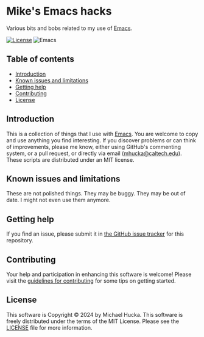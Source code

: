 # Mike's Emacs hacks

Various bits and bobs related to my use of [Emacs](https://www.gnu.org/software/emacs/).

[![License](https://img.shields.io/badge/License-MIT-lightgrey.svg?style=flat-square)](https://github.com/mhucka/emacs-hacks/blob/main/LICENSE)
![Emacs](https://img.shields.io/badge/Emacs-%237F5AB6.svg?&style=flat-square&logo=gnu-emacs&logoColor=white)


## Table of contents

* [Introduction](#introduction)
* [Known issues and limitations](#known-issues-and-limitations)
* [Getting help](#getting-help)
* [Contributing](#contributing)
* [License](#license)


## Introduction


This is a collection of things that I use with [Emacs](https://www.gnu.org/software/emacs/). You are welcome to copy and use anything you find interesting. If you discover problems or can think of improvements, please me know, either using GitHub's commenting system, or a pull request, or directly via email ([mhucka@caltech.edu](mhucka@caltech.edu)). These scripts are distributed under an MIT license.


## Known issues and limitations

These are not polished things. They may be buggy. They may be out of date. I might not even use them anymore.


## Getting help

If you find an issue, please submit it in [the GitHub issue tracker](https://github.com/mhucka/emacs-hacks/issues) for this repository.


## Contributing

Your help and participation in enhancing this software is welcome!  Please visit the [guidelines for contributing](https://github.com/mhucka/emacs-hacks/blob/main/CONTRIBUTING.md) for some tips on getting started.


## License

This software is Copyright © 2024 by Michael Hucka. This software is freely distributed under the terms of the MIT License. Please see the [LICENSE](LICENSE) file for more information.
